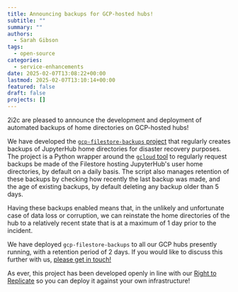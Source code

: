 ```yaml
---
title: Announcing backups for GCP-hosted hubs!
subtitle: ""
summary: ""
authors:
  - Sarah Gibson
tags:
  - open-source
categories:
  - service-enhancements
date: 2025-02-07T13:08:22+00:00
lastmod: 2025-02-07T13:10:14+00:00
featured: false
draft: false
projects: []
---
```


2i2c are pleased to announce the development and deployment of automated backups of home directories on GCP-hosted hubs!

We have developed the [`gcp-filestore-backups` project](https://github.com/2i2c-org/gcp-filestore-backups) that regularly creates backups of JupyterHub home directories for disaster recovery purposes. The project is a Python wrapper around the [`gcloud` tool](https://cloud.google.com/sdk/gcloud) to regularly request backups be made of the Filestore hosting JupyterHub's user home directories, by default on a daily basis. The script also manages retention of these backups by checking how recently the last backup was made, and the age of existing backups, by default deleting any backup older than 5 days.

Having these backups enabled means that, in the unlikely and unfortunate case of data loss or corruption, we can reinstate the home directories of the hub to a relatively recent state that is at a maximum of 1 day prior to the incident.

We have deployed `gcp-filestore-backups` to all our GCP hubs presently running, with a retention period of 2 days. If you would like to discuss this further with us, [please get in touch!](https://docs.2i2c.org/support/)

As ever, this project has been developed openly in line with our [Right to Replicate](https://2i2c.org/right-to-replicate/) so you can deploy it against your own infrastructure!
